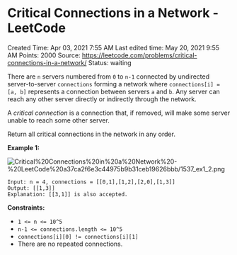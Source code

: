 # Critical Connections in a Network - LeetCode

Created Time: Apr 03, 2021 7:55 AM
Last edited time: May 20, 2021 9:55 AM
Points: 2000
Source: https://leetcode.com/problems/critical-connections-in-a-network/
Status: waiting

There are `n` servers numbered from `0` to `n-1` connected by undirected server-to-server `connections` forming a network where `connections[i] = [a, b]` represents a connection between servers `a` and `b`. Any server can reach any other server directly or indirectly through the network.

A *critical connection* is a connection that, if removed, will make some server unable to reach some other server.

Return all critical connections in the network in any order.

**Example 1:**

![Critical%20Connections%20in%20a%20Network%20-%20LeetCode%20a37ca2f6e3c44975b9b31ceb19626bbb/1537_ex1_2.png](1537_ex1_2.png)

```
Input: n = 4, connections = [[0,1],[1,2],[2,0],[1,3]]
Output: [[1,3]]
Explanation: [[3,1]] is also accepted.

```

**Constraints:**

- `1 <= n <= 10^5`
- `n-1 <= connections.length <= 10^5`
- `connections[i][0] != connections[i][1]`
- There are no repeated connections.